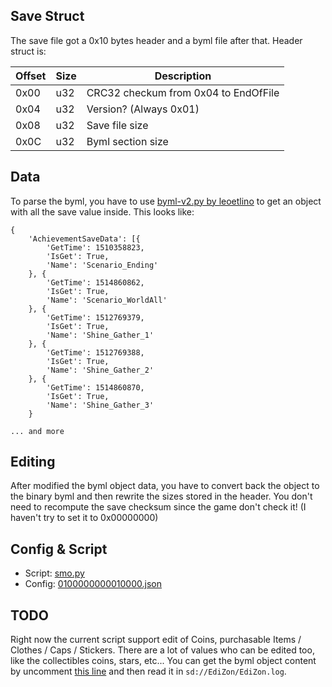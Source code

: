 ## Save Struct ##

The save file got a 0x10 bytes header and a byml file after that.
Header struct is:

Offset | Size | Description
--- | --- | ---
0x00 | u32 | CRC32 checkum from 0x04 to EndOfFile
0x04 | u32 | Version? (Always 0x01)
0x08 | u32 | Save file size
0x0C | u32 | Byml section size

## Data ##

To parse the byml, you have to use [byml-v2.py by leoetlino](https://github.com/leoetlino/byml-v2/tree/python3.5) to get an object with all the save value inside. This looks like:

```
{
    'AchievementSaveData': [{
        'GetTime': 1510358823,
        'IsGet': True,
        'Name': 'Scenario_Ending'
    }, {
        'GetTime': 1514860862,
        'IsGet': True,
        'Name': 'Scenario_WorldAll'
    }, {
        'GetTime': 1512769379,
        'IsGet': True,
        'Name': 'Shine_Gather_1'
    }, {
        'GetTime': 1512769388,
        'IsGet': True,
        'Name': 'Shine_Gather_2'
    }, {
        'GetTime': 1514860870,
        'IsGet': True,
        'Name': 'Shine_Gather_3'
    }

... and more
```

## Editing ##

After modified the byml object data, you have to convert back the object to the binary byml and then rewrite the sizes stored in the header. You don't need to recompute the save checksum since the game don't check it! (I haven't try to set it to 0x00000000)

## Config & Script ##

- Script: [smo.py](https://github.com/WerWolv/EdiZon_ConfigsAndScripts/blob/master/Scripts/smo.py)
- Config: [0100000000010000.json](https://github.com/WerWolv/EdiZon_ConfigsAndScripts/blob/master/Configs/0100000000010000.json)

## TODO ##

Right now the current script support edit of Coins, purchasable Items / Clothes / Caps / Stickers.
There are a lot of values who can be edited too, like the collectibles coins, stars, etc...
You can get the byml object content by uncomment [this line](https://github.com/WerWolv/EdiZon_ConfigsAndScripts/blob/master/Scripts/smo.py#L13) and then read it in `sd://EdiZon/EdiZon.log`.
